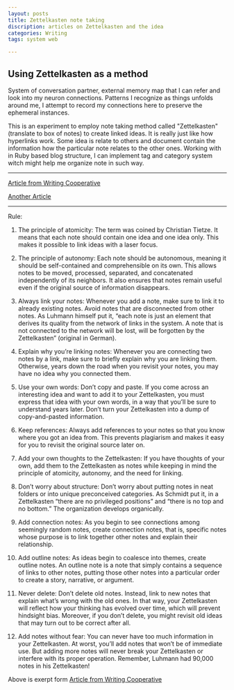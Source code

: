 ```yaml
---
layout: posts
title: Zettelkasten note taking
discription: articles on Zettelkasten and the idea
categories: Writing
tags: system web

---
```


## Using Zettelkasten as a method


System of conversation partner, external memory map that I can refer and look into my neuron connections. Patterns I recognize as things unfolds around me, I attempt to record my connections here to preserve the ephemeral instances.

This is an experiment to employ note taking method called "Zettelkasten" (translate to box of notes) to create linked ideas. It is really just like how hyperlinks work. Some idea is relate to others and document contain the information how the particular note relates to the other ones. Working with in Ruby based blog structure, I can implement tag and category system witch might help me organize note in such way. 

___

[Article from Writing Cooperative](https://writingcooperative.com/zettelkasten-how-one-german-scholar-was-so-freakishly-productive-997e4e0ca125)

[Another Article](https://eugeneyan.com/writing/note-taking-zettelkasten/)

---

Rule: 

1. The principle of atomicity: The term was coined by Christian Tietze. It means that each note should contain one idea and one idea only. This makes it possible to link ideas with a laser focus.

2. The principle of autonomy: Each note should be autonomous, meaning it should be self-contained and comprehensible on its own. This allows notes to be moved, processed, separated, and concatenated independently of its neighbors. It also ensures that notes remain useful even if the original source of information disappears.

3. Always link your notes: Whenever you add a note, make sure to link it to already existing notes. Avoid notes that are disconnected from other notes. As Luhmann himself put it, “each note is just an element that derives its quality from the network of links in the system. A note that is not connected to the network will be lost, will be forgotten by the Zettelkasten” (original in German).

4. Explain why you’re linking notes: Whenever you are connecting two notes by a link, make sure to briefly explain why you are linking them. Otherwise, years down the road when you revisit your notes, you may have no idea why you connected them.

5. Use your own words: Don’t copy and paste. If you come across an interesting idea and want to add it to your Zettelkasten, you must express that idea with your own words, in a way that you’ll be sure to understand years later. Don’t turn your Zettelkasten into a dump of copy-and-pasted information.

6. Keep references: Always add references to your notes so that you know where you got an idea from. This prevents plagiarism and makes it easy for you to revisit the original source later on.

7. Add your own thoughts to the Zettelkasten: If you have thoughts of your own, add them to the Zettelkasten as notes while keeping in mind the principle of atomicity, autonomy, and the need for linking.

8. Don’t worry about structure: Don’t worry about putting notes in neat folders or into unique preconceived categories. As Schmidt put it, in a Zettelkasten “there are no privileged positions” and “there is no top and no bottom.” The organization develops organically.

9. Add connection notes: As you begin to see connections among seemingly random notes, create connection notes, that is, specific notes whose purpose is to link together other notes and explain their relationship.

10. Add outline notes: As ideas begin to coalesce into themes, create outline notes. An outline note is a note that simply contains a sequence of links to other notes, putting those other notes into a particular order to create a story, narrative, or argument.

11. Never delete: Don’t delete old notes. Instead, link to new notes that explain what’s wrong with the old ones. In that way, your Zettelkasten will reflect how your thinking has evolved over time, which will prevent hindsight bias. Moreover, if you don’t delete, you might revisit old ideas that may turn out to be correct after all.

12. Add notes without fear: You can never have too much information in your Zettelkasten. At worst, you’ll add notes that won’t be of immediate use. But adding more notes will never break your Zettelkasten or interfere with its proper operation. Remember, Luhmann had 90,000 notes in his Zettelkasten!


Above is exerpt form [Article from Writing Cooperative](https://writingcooperative.com/zettelkasten-how-one-german-scholar-was-so-freakishly-productive-997e4e0ca125)